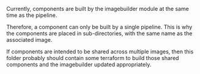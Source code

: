 Currently, components are built by the imagebuilder module at the same
time as the pipeline.

Therefore, a component can only be built by a single pipeline. This
is why the components are placed in sub-directories, with the same name
as the associated image.

If components are intended to be shared across multiple images, then
this folder probably should contain some terraform to build those
shared components and the imagebuilder updated appropriately.
